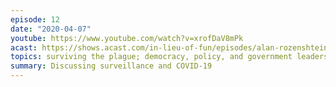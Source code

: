 ```yaml
---
episode: 12
date: "2020-04-07"
youtube: https://www.youtube.com/watch?v=xrofDaV8mPk
acast: https://shows.acast.com/in-lieu-of-fun/episodes/alan-rozenshtein-makes-his-debut-on-the-show-april-7-2020
topics: surviving the plague; democracy, policy, and government leadership
summary: Discussing surveillance and COVID-19
---
```

